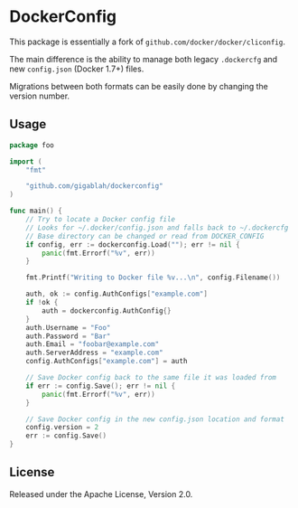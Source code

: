 DockerConfig
============

This package is essentially a fork of `github.com/docker/docker/cliconfig`.

The main difference is the ability to manage both legacy `.dockercfg` and new `config.json` (Docker 1.7+) files.

Migrations between both formats can be easily done by changing the version number.

Usage
-----

```go
package foo

import (
	"fmt"

	"github.com/gigablah/dockerconfig"
)

func main() {
	// Try to locate a Docker config file
	// Looks for ~/.docker/config.json and falls back to ~/.dockercfg
	// Base directory can be changed or read from DOCKER_CONFIG
	if config, err := dockerconfig.Load(""); err != nil {
		panic(fmt.Errorf("%v", err))
	}

	fmt.Printf("Writing to Docker file %v...\n", config.Filename())

	auth, ok := config.AuthConfigs["example.com"]
	if !ok {
		auth = dockerconfig.AuthConfig{}
	}
	auth.Username = "Foo"
	auth.Password = "Bar"
	auth.Email = "foobar@example.com"
	auth.ServerAddress = "example.com"
	config.AuthConfigs["example.com"] = auth

	// Save Docker config back to the same file it was loaded from
	if err := config.Save(); err != nil {
		panic(fmt.Errorf("%v", err))
	}

	// Save Docker config in the new config.json location and format
	config.version = 2
	err := config.Save()
}
```


License
-------

Released under the Apache License, Version 2.0.
